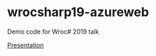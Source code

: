 # wrocsharp19-azureweb
Demo code for Wroc# 2019 talk

[Presentation](./WROCSHARP19-Continuous_Delivery_with_Azure_Web_Apps.pdf)
